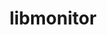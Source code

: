 ---
title: "libmonitor"
layout: cache
categories: [package, develop]
meta: {"versions": ["2023.02.13"], "compilers": ["gcc@=11.1.0"], "oss": ["ubuntu20.04"], "platforms": ["linux"], "targets": ["x86_64_v3"], "stacks": ["e4s"], "num_specs": 1, "num_specs_by_stack": {"e4s": 1}}
spec_details: [{"hash": "zjfxrnaoqhgvi6sf4xm7wwlicf7jja7l", "compiler": "gcc@=11.1.0", "versions": ["2023.02.13"], "os": "ubuntu20.04", "platform": "linux", "target": "x86_64_v3", "variants": ["build_system=autotools", "~commrank", "~dlopen", "+hpctoolkit"], "stacks": ["e4s"], "size": "-", "tarball": "https://binaries.spack.io/develop/build_cache/linux-ubuntu20.04-x86_64_v3/gcc-11.1.0/libmonitor-2023.02.13/linux-ubuntu20.04-x86_64_v3-gcc-11.1.0-libmonitor-2023.02.13-zjfxrnaoqhgvi6sf4xm7wwlicf7jja7l.spack"}]
---